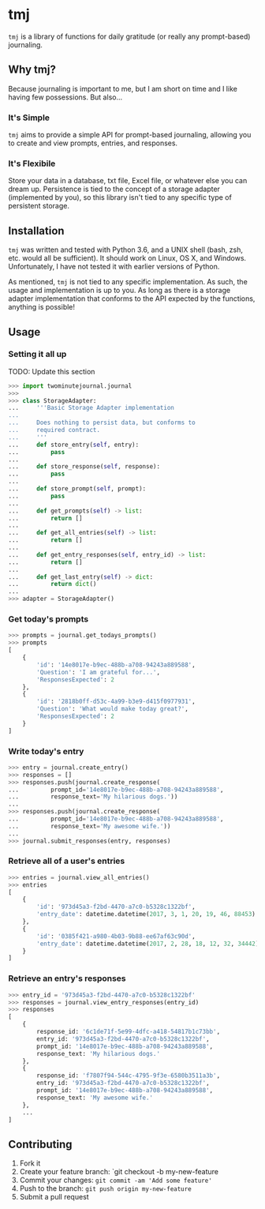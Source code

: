 # tmj
`tmj` is a library of functions for daily gratitude (or really any prompt-based) journaling.

## Why tmj?
Because journaling is important to me, but I am short on time and I like having
few possessions. But also...

### It's Simple
`tmj` aims to provide a simple API for prompt-based journaling, allowing you to
create and view prompts, entries, and responses.

### It's Flexibile
Store your data in a database, txt file, Excel file, or whatever else you can
dream up. Persistence is tied to the concept of a storage adapter (implemented
by you), so this library isn't tied to any specific type of persistent storage.

## Installation
`tmj` was written and tested with Python 3.6, and a UNIX shell (bash, zsh, etc.
would all be sufficient). It should work on Linux, OS X, and Windows. Unfortunately,
I have not tested it with earlier versions of Python.

As mentioned, `tmj` is not tied to any specific implementation. As such,
the usage and implementation is up to you. As long as there is a storage adapter
implementation that conforms to the API expected by the functions, anything is
possible!

## Usage

### Setting it all up
TODO: Update this section
```python
>>> import twominutejournal.journal
>>>
>>> class StorageAdapter:
...     '''Basic Storage Adapter implementation
...
...     Does nothing to persist data, but conforms to
...     required contract.
...     '''
...     def store_entry(self, entry):
...         pass
...
...     def store_response(self, response):
...         pass
...
...     def store_prompt(self, prompt):
...         pass
...
...     def get_prompts(self) -> list:
...         return []
...
...     def get_all_entries(self) -> list:
...         return []
...
...     def get_entry_responses(self, entry_id) -> list:
...         return []
...
...     def get_last_entry(self) -> dict:
...         return dict()
...
>>> adapter = StorageAdapter()
```

### Get today's prompts
```python
>>> prompts = journal.get_todays_prompts()
>>> prompts
[
    {
        'id': '14e8017e-b9ec-488b-a708-94243a889588',
        'Question': 'I am grateful for...',
        'ResponsesExpected': 2
    },
    {
        'id': '2818b0ff-d53c-4a99-b3e9-d415f0977931',
        'Question': 'What would make today great?',
        'ResponsesExpected': 2
    }
]
```

### Write today's entry
```python
>>> entry = journal.create_entry()
>>> responses = []
>>> responses.push(journal.create_response(
...         prompt_id='14e8017e-b9ec-488b-a708-94243a889588',
...         response_text='My hilarious dogs.'))
...
>>> responses.push(journal.create_response(
...         prompt_id='14e8017e-b9ec-488b-a708-94243a889588',
...         response_text='My awesome wife.'))
...
>>> journal.submit_responses(entry, responses)
```

### Retrieve all of a user's entries
```python
>>> entries = journal.view_all_entries()
>>> entries
[
    {
        'id': '973d45a3-f2bd-4470-a7c0-b5328c1322bf',
        'entry_date': datetime.datetime(2017, 3, 1, 20, 19, 46, 88453)
    },
    {
        'id': '0385f421-a980-4b03-9b88-ee67af63c90d',
        'entry_date': datetime.datetime(2017, 2, 28, 18, 12, 32, 34442)
    }
]
```

### Retrieve an entry's responses
```python
>>> entry_id = '973d45a3-f2bd-4470-a7c0-b5328c1322bf'
>>> responses = journal.view_entry_responses(entry_id)
>>> responses
[
    {
        response_id: '6c1de71f-5e99-4dfc-a418-54817b1c73bb',
        entry_id: '973d45a3-f2bd-4470-a7c0-b5328c1322bf',
        prompt_id: '14e8017e-b9ec-488b-a708-94243a889588',
        response_text: 'My hilarious dogs.'
    },
    {
        response_id: 'f7807f94-544c-4795-9f3e-6580b3511a3b',
        entry_id: '973d45a3-f2bd-4470-a7c0-b5328c1322bf',
        prompt_id: '14e8017e-b9ec-488b-a708-94243a889588',
        response_text: 'My awesome wife.'
    },
    ...
]
```

## Contributing
1. Fork it
2. Create your feature branch: `git checkout -b my-new-feature
3. Commit your changes: `git commit -am 'Add some feature'`
4. Push to the branch: `git push origin my-new-feature`
5. Submit a pull request
